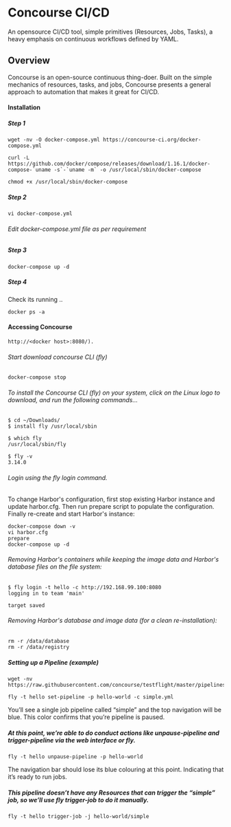 # Concourse CI/CD
An opensource CI/CD tool, simple primitives (Resources, Jobs, Tasks), a heavy emphasis on continuous workflows defined by YAML.

## Overview
Concourse is an open-source continuous thing-doer. Built on the simple mechanics of resources, tasks, and jobs, Concourse presents a general approach to automation that makes it great for CI/CD.


#### Installation

##### Step 1

```
wget -nv -O docker-compose.yml https://concourse-ci.org/docker-compose.yml

curl -L https://github.com/docker/compose/releases/download/1.16.1/docker-compose-`uname -s`-`uname -m` -o /usr/local/sbin/docker-compose

chmod +x /usr/local/sbin/docker-compose
```
##### Step 2
```
vi docker-compose.yml
```
###### Edit docker-compose.yml file as per requirement

##### Step 3
```
docker-compose up -d
```

##### Step 4

Check its running ..
```
docker ps -a
```
#### Accessing Concourse

```
http://<docker host>:8080/).
```

###### Start download concourse CLI (fly)
```
docker-compose stop
```

###### To install the Concourse CLI (fly) on your system, click on the Linux logo to download, and run the following commands…
```
$ cd ~/Downloads/
$ install fly /usr/local/sbin

$ which fly
/usr/local/sbin/fly

$ fly -v
3.14.0
```

###### Login using the fly login command.

To change Harbor's configuration, first stop existing Harbor instance and update harbor.cfg. Then run prepare script to populate the configuration. Finally re-create and start Harbor's instance:

```
docker-compose down -v
vi harbor.cfg
prepare
docker-compose up -d
```
###### Removing Harbor's containers while keeping the image data and Harbor's database files on the file system:

```
$ fly login -t hello -c http://192.168.99.100:8080
logging in to team 'main'

target saved
```

###### Removing Harbor's database and image data (for a clean re-installation):

```
rm -r /data/database
rm -r /data/registry
```

##### Setting up a Pipeline (example)

```
wget -nv https://raw.githubusercontent.com/concourse/testflight/master/pipelines/fixtures/simple.yml

fly -t hello set-pipeline -p hello-world -c simple.yml 
```
You’ll see a single job pipeline called “simple” and the top navigation will be blue. This color confirms that you’re pipeline is paused.

##### At this point, we’re able to do conduct actions like unpause-pipeline and trigger-pipeline via the web interface or fly.

```
fly -t hello unpause-pipeline -p hello-world
```
The navigation bar should lose its blue colouring at this point. Indicating that it’s ready to run jobs.

##### This pipeline doesn’t have any Resources that can trigger the “simple” job, so we’ll use fly trigger-job to do it manually.

```
fly -t hello trigger-job -j hello-world/simple
```

